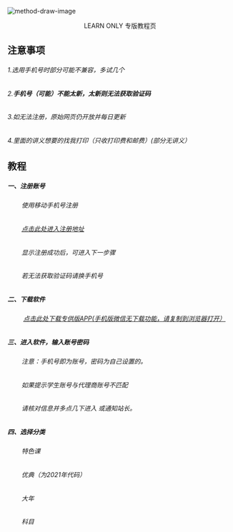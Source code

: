 ![method-draw-image](https://zkeq.gitee.io/china/method-draw-image.jpg)

<center>LEARN ONLY 专版教程页</center>

## 注意事项

###### 1.选用手机号时部分可能不兼容，多试几个

###### 2.**手机号（可能）不能太新，太新则无法获取验证码**

###### 3.如无法注册，原始网页仍开放并每日更新

###### 4.里面的讲义想要的找我打印（只收打印费和邮费）(部分无讲义）

## 教程

##### 一、注册账号

###### &nbsp;&nbsp;&nbsp;&nbsp;&nbsp;&nbsp;&nbsp;&nbsp;使用移动手机号注册

###### &nbsp;&nbsp;&nbsp;&nbsp;&nbsp;&nbsp;&nbsp;&nbsp;[点击此处进入注册地址](http://school.51wanghouxiong.com/h5agent/register.html?user_id=91)

###### &nbsp;&nbsp;&nbsp;&nbsp;&nbsp;&nbsp;&nbsp;&nbsp;显示注册成功后，可进入下一步骤

###### &nbsp;&nbsp;&nbsp;&nbsp;&nbsp;&nbsp;&nbsp;&nbsp;若无法获取验证码请换手机号

##### 二、下载软件

###### &nbsp;&nbsp;&nbsp;&nbsp;&nbsp;&nbsp;&nbsp;&nbsp; [点击此处下载专供版APP(手机版微信无下载功能，请复制到浏览器打开）](https://learnonly-6.oss-cn-heyuan.aliyuncs.com/learnonly.apk)

##### 三、进入软件，输入账号密码

###### &nbsp;&nbsp;&nbsp;&nbsp;&nbsp;&nbsp;&nbsp;&nbsp;注意：手机号即为账号，密码为自己设置的。

###### &nbsp;&nbsp;&nbsp;&nbsp;&nbsp;&nbsp;&nbsp;&nbsp;如果提示学生账号与代理商账号不匹配

###### &nbsp;&nbsp;&nbsp;&nbsp;&nbsp;&nbsp;&nbsp;&nbsp;请核对信息并多点几下进入 或通知站长。


##### 四、选择分类

###### &nbsp;&nbsp;&nbsp;&nbsp;&nbsp;&nbsp;&nbsp;&nbsp;特色课

###### &nbsp;&nbsp;&nbsp;&nbsp;&nbsp;&nbsp;&nbsp;&nbsp;优典（为2021年代码）

###### &nbsp;&nbsp;&nbsp;&nbsp;&nbsp;&nbsp;&nbsp;&nbsp;大年

###### &nbsp;&nbsp;&nbsp;&nbsp;&nbsp;&nbsp;&nbsp;&nbsp;科目

 
